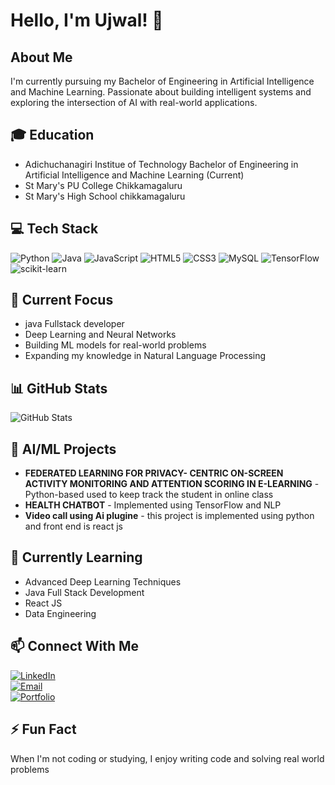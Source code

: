 

# Hello, I'm Ujwal! 👋

## About Me
I'm currently pursuing my Bachelor of Engineering in Artificial Intelligence and Machine Learning. Passionate about building intelligent systems and exploring the intersection of AI with real-world applications.

## 🎓 Education
- Adichuchanagiri Institue of Technology Bachelor of Engineering in Artificial Intelligence and Machine Learning (Current)
- St Mary's PU College Chikkamagaluru 
- St Mary's High School chikkamagaluru

## 💻 Tech Stack
![Python](https://img.shields.io/badge/-Python-3776AB?style=flat-square&logo=python&logoColor=white)
![Java](https://img.shields.io/badge/-Java-007396?style=flat-square&logo=java&logoColor=white)
![JavaScript](https://img.shields.io/badge/-JavaScript-F7DF1E?style=flat-square&logo=javascript&logoColor=black)
![HTML5](https://img.shields.io/badge/-HTML5-E34F26?style=flat-square&logo=html5&logoColor=white)
![CSS3](https://img.shields.io/badge/-CSS3-1572B6?style=flat-square&logo=css3&logoColor=white)
![MySQL](https://img.shields.io/badge/-MySQL-4479A1?style=flat-square&logo=mysql&logoColor=white)
![TensorFlow](https://img.shields.io/badge/-TensorFlow-FF6F00?style=flat-square&logo=tensorflow&logoColor=white)
![scikit-learn](https://img.shields.io/badge/-scikit%20learn-F7931E?style=flat-square&logo=scikit-learn&logoColor=white)

## 🔭 Current Focus
- java Fullstack developer
- Deep Learning and Neural Networks
- Building ML models for real-world problems
- Expanding my knowledge in Natural Language Processing

## 📊 GitHub Stats
<img src="https://github-readme-stats.vercel.app/api?username=ujwal&show_icons=true&theme=radical" alt="GitHub Stats" />

## 🧠 AI/ML Projects
- **FEDERATED LEARNING FOR PRIVACY- CENTRIC ON-SCREEN ACTIVITY MONITORING AND ATTENTION SCORING IN E-LEARNING** -  Python-based used to keep track the student in online class
- **HEALTH CHATBOT** - Implemented using TensorFlow and NLP 
- **Video call using Ai plugine** - this project is implemented using python and front end is react js

## 🌱 Currently Learning
- Advanced Deep Learning Techniques
- Java Full Stack Development
- React JS
- Data Engineering

## 📫 Connect With Me
[![LinkedIn](https://img.shields.io/badge/-LinkedIn-0A66C2?style=flat-square&logo=linkedin&logoColor=white)](https://linkedin.com/in/ujwal)  
[![Email](https://img.shields.io/badge/-Email-EA4335?style=flat-square&logo=gmail&logoColor=white)](mailto:ujwals2003@gmail.com)  
[![Portfolio](https://img.shields.io/badge/-Portfolio-000000?style=flat-square&logo=react&logoColor=white)](https://github.com/topics/portfolio-website)  


## ⚡ Fun Fact
When I'm not coding or studying, I enjoy writing code and solving real world problems

<!--
Profile last updated: February 2025
-->

